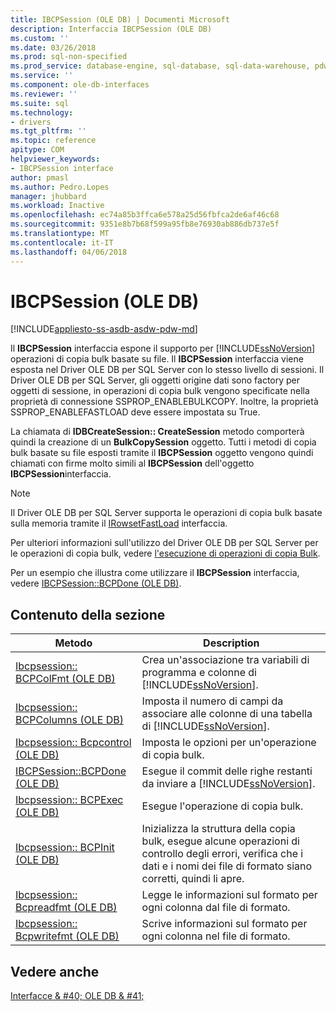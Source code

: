 ```yaml
---
title: IBCPSession (OLE DB) | Documenti Microsoft
description: Interfaccia IBCPSession (OLE DB)
ms.custom: ''
ms.date: 03/26/2018
ms.prod: sql-non-specified
ms.prod_service: database-engine, sql-database, sql-data-warehouse, pdw
ms.service: ''
ms.component: ole-db-interfaces
ms.reviewer: ''
ms.suite: sql
ms.technology:
- drivers
ms.tgt_pltfrm: ''
ms.topic: reference
apitype: COM
helpviewer_keywords:
- IBCPSession interface
author: pmasl
ms.author: Pedro.Lopes
manager: jhubbard
ms.workload: Inactive
ms.openlocfilehash: ec74a85b3ffca6e578a25d56fbfca2de6af46c68
ms.sourcegitcommit: 9351e8b7b68f599a95fb8e76930ab886db737e5f
ms.translationtype: MT
ms.contentlocale: it-IT
ms.lasthandoff: 04/06/2018
---
```

# <a name="ibcpsession-ole-db"></a>IBCPSession (OLE DB)
[!INCLUDE[appliesto-ss-asdb-asdw-pdw-md](../../../includes/appliesto-ss-asdb-asdw-pdw-md.md)]

  Il **IBCPSession** interfaccia espone il supporto per [!INCLUDE[ssNoVersion](../../../includes/ssnoversion-md.md)] operazioni di copia bulk basate su file. Il **IBCPSession** interfaccia viene esposta nel Driver OLE DB per SQL Server con lo stesso livello di sessioni. Il Driver OLE DB per SQL Server, gli oggetti origine dati sono factory per oggetti di sessione, in operazioni di copia bulk vengono specificate nella proprietà di connessione SSPROP_ENABLEBULKCOPY. Inoltre, la proprietà SSPROP_ENABLEFASTLOAD deve essere impostata su True.  
  
 La chiamata di **IDBCreateSession:: CreateSession** metodo comporterà quindi la creazione di un **BulkCopySession** oggetto. Tutti i metodi di copia bulk basate su file esposti tramite il **IBCPSession** oggetto vengono quindi chiamati con firme molto simili al **IBCPSession** dell'oggetto **IBCPSession**interfaccia.  
  
> [!NOTE]  
>  Il Driver OLE DB per SQL Server supporta le operazioni di copia bulk basate sulla memoria tramite il [IRowsetFastLoad](../../oledb/ole-db-interfaces/irowsetfastload-ole-db.md) interfaccia.  
  
 Per ulteriori informazioni sull'utilizzo del Driver OLE DB per SQL Server per le operazioni di copia bulk, vedere [l'esecuzione di operazioni di copia Bulk](../../oledb/features/performing-bulk-copy-operations.md).  
  
 Per un esempio che illustra come utilizzare il **IBCPSession** interfaccia, vedere [IBCPSession::BCPDone &#40;OLE DB&#41;](../../oledb/ole-db-interfaces/ibcpsession-bcpdone-ole-db.md).  
  
## <a name="in-this-section"></a>Contenuto della sezione  
  
|Metodo|Description|  
|------------|-----------------|  
|[Ibcpsession:: BCPColFmt &#40;OLE DB&#41;](../../oledb/ole-db-interfaces/ibcpsession-bcpcolfmt-ole-db.md)|Crea un'associazione tra variabili di programma e colonne di [!INCLUDE[ssNoVersion](../../../includes/ssnoversion-md.md)].|  
|[Ibcpsession:: BCPColumns &#40;OLE DB&#41;](../../oledb/ole-db-interfaces/ibcpsession-bcpcolumns-ole-db.md)|Imposta il numero di campi da associare alle colonne di una tabella di [!INCLUDE[ssNoVersion](../../../includes/ssnoversion-md.md)].|  
|[Ibcpsession:: Bcpcontrol &#40;OLE DB&#41;](../../oledb/ole-db-interfaces/ibcpsession-bcpcontrol-ole-db.md)|Imposta le opzioni per un'operazione di copia bulk.|  
|[IBCPSession::BCPDone &#40;OLE DB&#41;](../../oledb/ole-db-interfaces/ibcpsession-bcpdone-ole-db.md)|Esegue il commit delle righe restanti da inviare a [!INCLUDE[ssNoVersion](../../../includes/ssnoversion-md.md)].|  
|[Ibcpsession:: BCPExec &#40;OLE DB&#41;](../../oledb/ole-db-interfaces/ibcpsession-bcpexec-ole-db.md)|Esegue l'operazione di copia bulk.|  
|[Ibcpsession:: BCPInit &#40;OLE DB&#41;](../../oledb/ole-db-interfaces/ibcpsession-bcpinit-ole-db.md)|Inizializza la struttura della copia bulk, esegue alcune operazioni di controllo degli errori, verifica che i dati e i nomi dei file di formato siano corretti, quindi li apre.|  
|[Ibcpsession:: Bcpreadfmt &#40;OLE DB&#41;](../../oledb/ole-db-interfaces/ibcpsession-bcpreadfmt-ole-db.md)|Legge le informazioni sul formato per ogni colonna dal file di formato.|  
|[Ibcpsession:: Bcpwritefmt &#40;OLE DB&#41;](../../oledb/ole-db-interfaces/ibcpsession-bcpwritefmt-ole-db.md)|Scrive informazioni sul formato per ogni colonna nel file di formato.|  
  
## <a name="see-also"></a>Vedere anche  
 [Interfacce & #40; OLE DB & #41;](../../oledb/ole-db-interfaces/oledb-driver-for-sql-server-ole-db-interfaces.md)  
  
  
